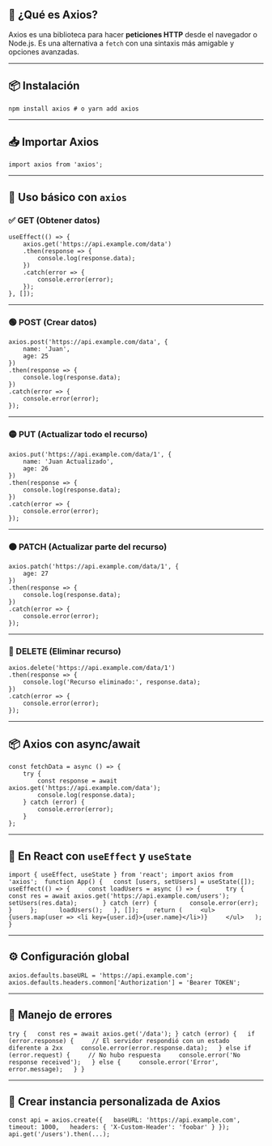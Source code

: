 ## 📘 ¿Qué es Axios?

Axios es una biblioteca para hacer **peticiones HTTP** desde el navegador o Node.js. Es una alternativa a `fetch` con una sintaxis más amigable y opciones avanzadas.

---

## 📦 Instalación

`npm install axios # o yarn add axios`

---

## 📥 Importar Axios

`import axios from 'axios';`

---

## 📌 Uso básico con `axios`

### ✅ GET (Obtener datos)

```
useEffect(() => {      
	axios.get('https://api.example.com/data')          
	.then(response => {              
		console.log(response.data);          
	})          
	.catch(error => {              
		console.error(error);          
	});  
}, []);
```

---

### 🟢 POST (Crear datos)

```
axios.post('https://api.example.com/data', {      
	name: 'Juan',      
	age: 25  
})  
.then(response => {      
	console.log(response.data);  
})  
.catch(error => {      
	console.error(error);  
});
```

---

### 🟡 PUT (Actualizar **todo** el recurso)

```
axios.put('https://api.example.com/data/1', {      
	name: 'Juan Actualizado',      
	age: 26  
})  
.then(response => {      
	console.log(response.data);  
})  
.catch(error => {      
	console.error(error);  
});
```

---

### 🟠 PATCH (Actualizar **parte** del recurso)

```
axios.patch('https://api.example.com/data/1', {      
	age: 27  
})  
.then(response => {      
	console.log(response.data);  
})  
.catch(error => {      
	console.error(error);  
});
```
---

### 🔴 DELETE (Eliminar recurso)
```
axios.delete('https://api.example.com/data/1')    
.then(response => {        
	console.log('Recurso eliminado:', response.data);    
})    
.catch(error => {        
	console.error(error);    
});
```
---

## 📦 Axios con async/await

```
const fetchData = async () => {   
	try {     
		const response = await axios.get('https://api.example.com/data');
		console.log(response.data);   
	} catch (error) {     
		console.error(error);   
	} 
};
```

---

## 🧠 En React con `useEffect` y `useState`

`import { useEffect, useState } from 'react'; import axios from 'axios';  function App() {   const [users, setUsers] = useState([]);    useEffect(() => {     const loadUsers = async () => {       try {         const res = await axios.get('https://api.example.com/users');         setUsers(res.data);       } catch (err) {         console.error(err);       }     };      loadUsers();   }, []);    return (     <ul>       {users.map(user => <li key={user.id}>{user.name}</li>)}     </ul>   ); }`

---

## ⚙️ Configuración global

`axios.defaults.baseURL = 'https://api.example.com'; axios.defaults.headers.common['Authorization'] = 'Bearer TOKEN';`

---

## 🛑 Manejo de errores

`try {   const res = await axios.get('/data'); } catch (error) {   if (error.response) {     // El servidor respondió con un estado diferente a 2xx     console.error(error.response.data);   } else if (error.request) {     // No hubo respuesta     console.error('No response received');   } else {     console.error('Error', error.message);   } }`

---

## 📁 Crear instancia personalizada de Axios

`const api = axios.create({   baseURL: 'https://api.example.com',   timeout: 1000,   headers: { 'X-Custom-Header': 'foobar' } });  api.get('/users').then(...);`